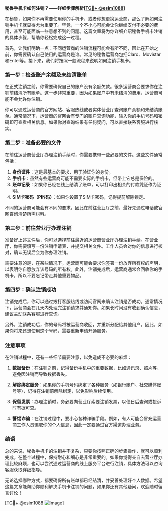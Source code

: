 **秘魯手机卡如何注销？——详细步骤解析[[TG💪+ @esim1088](https://t.me/s/esim1088)]**

在秘魯，如果你不再需要使用你的手机卡，或者你想更换运营商，那么了解如何注销手机卡就显得尤为重要了。毕竟，一个不小心可能会让你继续支付不必要的费用，甚至可能面临一些意想不到的问题。这篇文章将为你详细介绍秘魯手机卡注销的具体步骤，帮助你轻松完成这一过程。

首先，让我们明确一点：不同运营商的注销流程可能会有所不同，因此在开始之前，你需要确认自己使用的运营商是谁。常见的秘魯运营商包括Claro、Movistar和Entel等。接下来，我们将按照一般流程来说明如何注销手机卡。

### 第一步：检查账户余额及未结清账单

在正式注销之前，你需要确保自己的账户没有余额欠款。很多运营商会要求你在注销前结清所有账单。这一步非常重要，因为如果账户中有未结清的费用，运营商可能不会允许你注销。

你可以通过运营商的官方网站、客服热线或者实体营业厅查询账户余额和未结清账单。通常情况下，运营商的官网会有专门的账户查询功能，输入你的手机号码和密码即可查看相关信息。如果你对查询结果有任何疑问，可以直接联系客服进行核实。

### 第二步：准备必要的文件

在前往运营商营业厅办理注销手续时，你需要携带一些必要的文件。这些文件通常包括：

1. **身份证件**：这是最基本的要求，用于验证你的身份。
2. **手机卡**：虽然有些运营商可能不需要实际的手机卡，但带上它总是保险的。
3. **账单记录**：如果你已经在线上结清了账单，可以打印出相关的付款凭证作为证明。
4. **SIM卡密码（PIN码）**：如果你设置了SIM卡密码，记得提前解除锁定。

不同的运营商可能会有不同的要求，因此在前往营业厅之前，最好先通过电话或官网咨询清楚所需材料。

### 第三步：前往营业厅办理注销

准备好上述文件后，你可以选择前往最近的运营商营业厅办理注销手续。在营业厅，你需要填写一份注销申请表，并提交相关文件。工作人员会对你的信息进行核对，确认无误后会为你办理注销。

需要注意的是，在某些情况下，运营商可能会要求你签署一份放弃所有权的声明，以表明你自愿放弃该号码的所有权。此外，注销完成后，运营商通常会回收你的手机卡，所以不要忘记带走其他重要物品。

### 第四步：确认注销成功

注销完成后，你可以通过拨打客服热线或访问官网来确认注销是否成功。通常情况下，运营商会在几天内处理完注销请求并通知你。如果长时间没有收到确认信息，建议主动联系客服进行查询。

另外，注销成功后，你的号码将被运营商收回，并重新分配给其他用户。因此，如果你将来还想使用这个号码，需要重新申请开通服务。

### 注意事项

在注销过程中，还有一些细节需要注意，以免造成不必要的麻烦：

1. **数据备份**：在注销之前，记得备份手机中的重要数据，比如通讯录、照片等，避免因注销而导致数据丢失。
   
2. **解除绑定服务**：如果你的手机号码绑定了各种服务（如银行账户、社交媒体账号等），记得在注销前解除绑定，以免影响后续使用。

3. **保留发票**：办理注销时，务必要向营业厅索要注销发票，以便日后查询或投诉时有据可查。

4. **警惕诈骗**：在注销过程中，要小心各种诈骗手段。例如，有人可能会冒充运营商工作人员骗取你的个人信息，因此一定要通过官方渠道办理业务。

### 结语

总的来说，秘魯手机卡的注销并不复杂，只要你按照正确的步骤操作，就可以顺利完成。在整个过程中，保持耐心和细心是非常重要的。如果你觉得亲自去营业厅办理比较麻烦，也可以尝试通过运营商的线上服务平台进行注销，具体方法可以咨询客服获取详细指导。

无论选择哪种方式，都要确保所有账单都已经结清，并妥善处理好个人数据。希望这篇文章能帮助你顺利解决手机卡注销的问题，如果你还有其他疑问，欢迎随时留言讨论！

[[TG💪+ @esim1088](https://t.me/s/esim1088) ![Image](https://i.postimg.cc/4NQfJmqS/Snipaste-2025-05-13-00-14-12.png)]